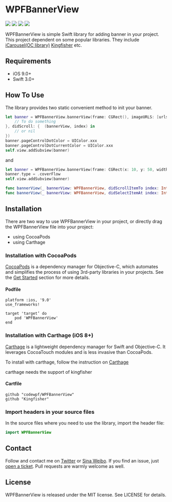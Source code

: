 # WPFBannerView

<p align="left">
<a href="https://travis-ci.org/onevcat/Kingfisher"><img src="https://img.shields.io/travis/onevcat/Kingfisher/master.svg"></a>
<a href="https://github.com/Carthage/Carthage/"><img src="https://img.shields.io/badge/Carthage-compatible-4BC51D.svg?style=flat"></a>
<a href="http://onevcat.github.io/Kingfisher/"><img src="https://img.shields.io/cocoapods/v/Kingfisher.svg?style=flat"></a>
<a href="https://raw.githubusercontent.com/onevcat/Kingfisher/master/LICENSE"><img src="https://img.shields.io/cocoapods/l/Kingfisher.svg?style=flat"></a>
</p>

WPFBannerView is simple Swift library for adding banner in your project. This project dependent on some popular libraries. They include [iCarousel(OC library)](https://github.com/nicklockwood/iCarousel) [Kingfisher](https://github.com/onevcat/Kingfisher) etc.

## Requirements
- iOS 9.0+
- Swift 3.0+

## How To Use
The library provides two static convenient method to init your banner. 

```swift
let banner = WPFBannerView.bannerView(frame: CGRect(), imageURLS: [urls], titles: [titles]?, placeholder: nil?, didSelect: { (bannerView, index) in
	// To do something
}, didScroll: {  (bannerView, index) in
	// or nil
})
banner.pageControlDotColor = UIColor.xxx
banner.pageControlDotCurrentColor = UIColor.xxx
self.view.addSubview(banner)
```
and

```swift
let banner = WPFBannerView.bannerView(frame: CGRect(x: 10, y: 50, width: 320, height: 134), imageURLS: remoteImageURLS, titles: [], placeholder: nil, delegate: self)
banner.type = .coverFlow
self.view.addSubview(banner)
```
```swift
func bannerView(_ bannerView: WPFBannerView, didScrollItemTo index: Int) {}
func bannerView(_ bannerView: WPFBannerView, didSelectItemAt index: Int) {}
```

## Installation

There are two way to use WPFBannerView in your project, or directly drag the WPFBannerView file into your project:

- using CocoaPods
- using Carthage

### Installation with CocoaPods
[CocoaPods](http://cocoapods.org/) is a dependency manager for Objective-C, which automates and simplifies the process of using 3rd-party libraries in your projects. See the [Get Started](http://cocoapods.org/#get_started) section for more details.

#### Podfile
```
platform :ios, '9.0'
use_frameworks!

target 'target’ do
    pod 'WPFBannerView'
end
```


### Installation with Carthage (iOS 8+)

[Carthage](https://github.com/Carthage/Carthage) is a lightweight dependency manager for Swift and Objective-C. It leverages CocoaTouch modules and is less invasive than CocoaPods.

To install with carthage, follow the instruction on [Carthage](https://github.com/Carthage/Carthage)

carthage needs the support of kingfisher

#### Cartfile
```
github "codewpf/WPFBannerView"
github "Kingfisher"
```

### Import headers in your source files

In the source files where you need to use the library, import the header file:

```swift
import WPFBannerView
```

## Contact
Follow and contact me on [Twitter](https://twitter.com/Alex___0394) or [Sina Weibo](http://weibo.com/codewpf ). If you find an issue, just [open a ticket](https://github.com/codewpf/WPFBannerView/issues/new). Pull requests are warmly welcome as well.

## License
WPFBannerView is released under the MIT license. See LICENSE for details.
